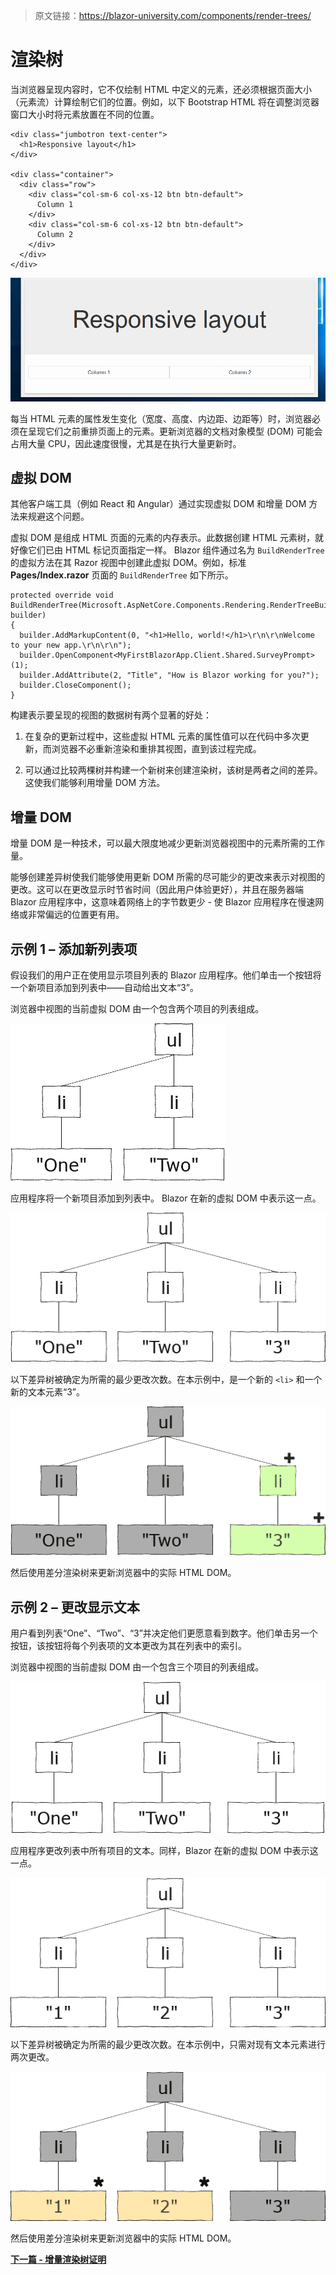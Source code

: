 > 原文链接：https://blazor-university.com/components/render-trees/

# 渲染树
当浏览器呈现内容时，它不仅绘制 HTML 中定义的元素，还必须根据页面大小（元素流）计算绘制它们的位置。例如，以下 Bootstrap HTML 将在调整浏览器窗口大小时将元素放置在不同的位置。

```
<div class="jumbotron text-center">
  <h1>Responsive layout</h1>
</div>
  
<div class="container">
  <div class="row">
    <div class="col-sm-6 col-xs-12 btn btn-default">
      Column 1
    </div>
    <div class="col-sm-6 col-xs-12 btn btn-default">
      Column 2
    </div>
  </div>
</div>
```

![布局随着浏览器调整大小而变化](ResponsiveHtml.gif)


每当 HTML 元素的属性发生变化（宽度、高度、内边距、边距等）时，浏览器必须在呈现它们之前重排页面上的元素。更新浏览器的文档对象模型 (DOM) 可能会占用大量 CPU，因此速度很慢，尤其是在执行大量更新时。

## 虚拟 DOM
其他客户端工具（例如 React 和 Angular）通过实现虚拟 DOM 和增量 DOM 方法来规避这个问题。

虚拟 DOM 是组成 HTML 页面的元素的内存表示。此数据创建 HTML 元素树，就好像它们已由 HTML 标记页面指定一样。 Blazor 组件通过名为 `BuildRenderTree` 的虚拟方法在其 Razor 视图中创建此虚拟 DOM。例如，标准 **Pages/Index.razor** 页面的 `BuildRenderTree` 如下所示。


```
protected override void BuildRenderTree(Microsoft.AspNetCore.Components.Rendering.RenderTreeBuilder builder)
{
  builder.AddMarkupContent(0, "<h1>Hello, world!</h1>\r\n\r\nWelcome to your new app.\r\n\r\n");
  builder.OpenComponent<MyFirstBlazorApp.Client.Shared.SurveyPrompt>(1);
  builder.AddAttribute(2, "Title", "How is Blazor working for you?");
  builder.CloseComponent();
}
```

构建表示要呈现的视图的数据树有两个显著的好处：

1. 在复杂的更新过程中，这些虚拟 HTML 元素的属性值可以在代码中多次更新，而浏览器不必重新渲染和重排其视图，直到该过程完成。

2. 可以通过比较两棵树并构建一个新树来创建渲染树，该树是两者之间的差异。这使我们能够利用增量 DOM 方法。

## 增量 DOM
增量 DOM 是一种技术，可以最大限度地减少更新浏览器视图中的元素所需的工作量。

能够创建差异树使我们能够使用更新 DOM 所需的尽可能少的更改来表示对视图的更改。这可以在更改显示时节省时间（因此用户体验更好），并且在服务器端 Blazor 应用程序中，这意味着网络上的字节数更少 - 使 Blazor 应用程序在慢速网络或非常偏远的位置更有用。

## 示例 1 – 添加新列表项
假设我们的用户正在使用显示项目列表的 Blazor 应用程序。他们单击一个按钮将一个新项目添加到列表中——自动给出文本“3”。

浏览器中视图的当前虚拟 DOM 由一个包含两个项目的列表组成。

![](Incremental-1-Current.png)

应用程序将一个新项目添加到列表中。 Blazor 在新的虚拟 DOM 中表示这一点。

![](Incremental-1-Next.png)

以下差异树被确定为所需的最少更改次数。在本示例中，是一个新的 `<li>` 和一个新的文本元素“3”。

![](Incremental-1-Diff.png)

然后使用差分渲染树来更新浏览器中的实际 HTML DOM。

## 示例 2 – 更改显示文本
用户看到列表“One”、“Two”、“3”并决定他们更愿意看到数字。他们单击另一个按钮，该按钮将每个列表项的文本更改为其在列表中的索引。

浏览器中视图的当前虚拟 DOM 由一个包含三个项目的列表组成。

![](Incremental-2-CurrentB.png)

应用程序更改列表中所有项目的文本。同样，Blazor 在新的虚拟 DOM 中表示这一点。

![](Incremental-2-Next.png)

以下差异树被确定为所需的最少更改次数。在本示例中，只需对现有文本元素进行两次更改。

![](Incremental-2-Diff.png)

然后使用差分渲染树来更新浏览器中的实际 HTML DOM。


**[下一篇 - 增量渲染树证明](https://feiyun0112.github.io/blazor-university.zh-cn/render-trees/incremental-rendertree-proof)**